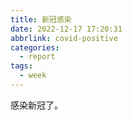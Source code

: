 ```yaml
---
title: 新冠感染
date: 2022-12-17 17:20:31
abbrlink: covid-positive
categories:
  - report
tags:
  - week
---
```


感染新冠了。